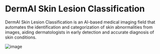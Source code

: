 # DermAI Skin Lesion Classification
 DermAI Skin Lesion Classification is an AI-based medical imaging field that automates the identification and categorization of skin abnormalities from images, aiding dermatologists in early detection and accurate diagnosis of skin conditions.

![image](https://github.com/Jayashree2003/DermAI-Skin-Lesion-Classification/assets/86886884/4156d6af-f0c7-4da9-9bc3-9c4e703c705b)
